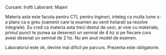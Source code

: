 Cursant: Irofti
Laborant: Majeri

Materia asta este facuta pentru CTI, pentru ingineri, inteleg ca multa lume s-a plans ca e greu (oamenii care la examen au venit hotarati sa rezolve integrale). Eu cred ca materia asta treci destul de usor, ai voie cu materiale, primul punct te punea sa desenezi un semnal de 4 hz si pe fiecare curs aveai desenat un semnal de 2 hz. Nu am avut model de examen.

Laboratorul este ok, devine mai dificil pe parcurs. Prezenta este obligatorie.
